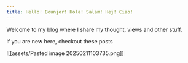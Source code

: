 ```yaml
---
title: Hello! Bounjor! Hola! Salam! Hej! Ciao!
---
```

Welcome to my blog where I share my thought, views and other stuff.

If you are new here, checkout these posts

![[assets/Pasted image 20250211103735.png]]
